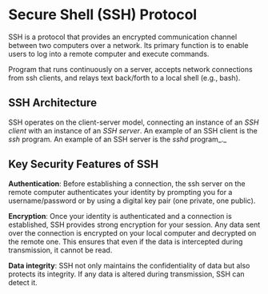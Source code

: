 # Secure Shell (SSH) Protocol

SSH is a protocol that provides an encrypted communication channel between two computers over a network. Its primary function is to enable users to log into a remote computer and execute commands.&#x20;

Program that runs continuously on a server, accepts network connections from ssh clients, and relays text back/forth to a local shell (e.g., bash).



## SSH Architecture

SSH operates on the client-server model, connecting an instance of an _SSH client_ with an instance of an _SSH server_. An example of an SSH client is the _ssh_ program. An example of an SSH server is the _sshd_ program_._&#x20;

## Key Security Features of SSH

**Authentication**: Before establishing a connection, the ssh server on the remote computer authenticates your identity by prompting you for a username/password or by using a digital key pair (one private, one public).&#x20;

**Encryption**: Once your identity is authenticated and a connection is established, SSH provides strong encryption for your session. Any data sent over the connection is encrypted on your local computer and decrypted on the remote one. This ensures that even if the data is intercepted during transmission, it cannot be read.&#x20;

**Data integrity**: SSH not only maintains the confidentiality of data but also protects its integrity. If any data is altered during transmission, SSH can detect it.
